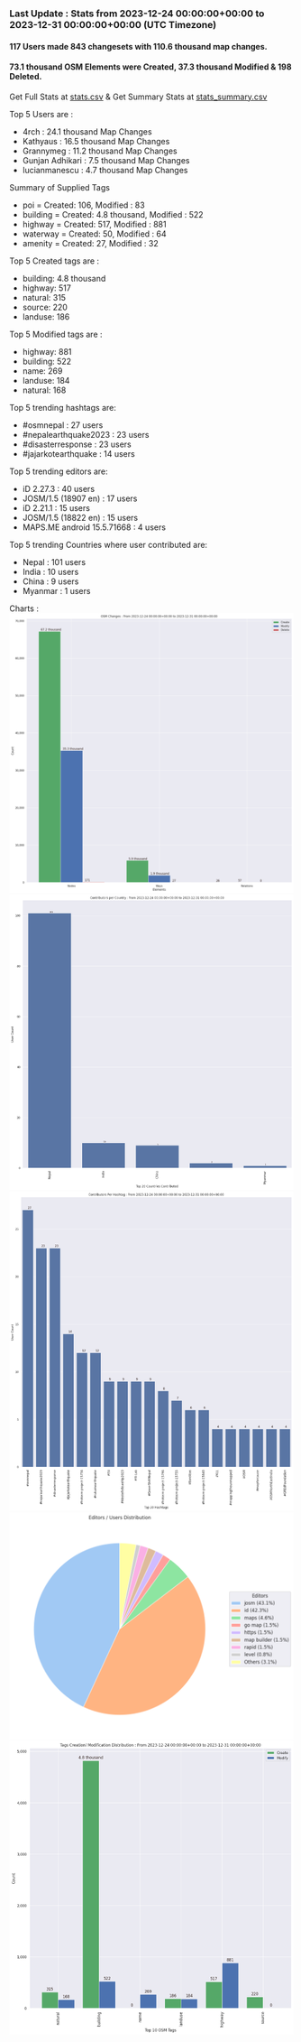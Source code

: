 ### Last Update : Stats from 2023-12-24 00:00:00+00:00 to 2023-12-31 00:00:00+00:00 (UTC Timezone)

#### 117 Users made 843 changesets with 110.6 thousand map changes.
#### 73.1 thousand OSM Elements were Created, 37.3 thousand Modified & 198 Deleted.
Get Full Stats at [stats.csv](/stats/Nepal/Weekly/stats.csv)
 & Get Summary Stats at [stats_summary.csv](/stats/Nepal/Weekly/stats_summary.csv)

Top 5 Users are : 
- 4rch : 24.1 thousand Map Changes
- Kathyaus : 16.5 thousand Map Changes
- Grannymeg : 11.2 thousand Map Changes
- Gunjan Adhikari : 7.5 thousand Map Changes
- lucianmanescu : 4.7 thousand Map Changes

Summary of Supplied Tags
- poi = Created: 106, Modified : 83
- building = Created: 4.8 thousand, Modified : 522
- highway = Created: 517, Modified : 881
- waterway = Created: 50, Modified : 64
- amenity = Created: 27, Modified : 32


Top 5 Created tags are :
- building: 4.8 thousand
- highway: 517
- natural: 315
- source: 220
- landuse: 186


Top 5 Modified tags are :
- highway: 881
- building: 522
- name: 269
- landuse: 184
- natural: 168


Top 5 trending hashtags are:
- #osmnepal : 27 users
- #nepalearthquake2023 : 23 users
- #disasterresponse : 23 users
- #jajarkotearthquake : 14 users


Top 5 trending editors are:
- iD 2.27.3 : 40 users
- JOSM/1.5 (18907 en) : 17 users
- iD 2.21.1 : 15 users
- JOSM/1.5 (18822 en) : 15 users
- MAPS.ME android 15.5.71668 : 4 users


Top 5 trending Countries where user contributed are:
- Nepal : 101 users
- India : 10 users
- China : 9 users
- Myanmar : 1 users


 Charts : 
![Alt text](./stats_osm_changes.png) 
![Alt text](./stats_users_per_country.png) 
![Alt text](./stats_users_per_hashtag.png) 
![Alt text](./stats_editors_pie_chart.png) 
![Alt text](./stats_tags.png) 
